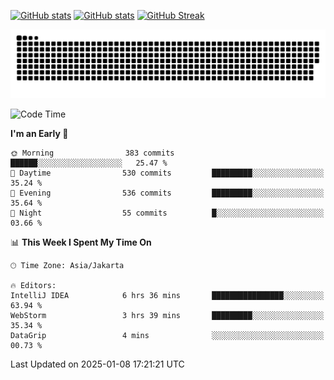 [![GitHub stats](https://github-readme-stats.vercel.app/api?username=aurelioklv&card_width=500&show_icons=true&rank_icon=github&theme=solarized-dark#gh-dark-mode-only)](https://github.com/anuraghazra/github-readme-stats#gh-dark-mode-only)
[![GitHub stats](https://github-readme-stats.vercel.app/api?username=aurelioklv&card_width=500&show_icons=true&rank_icon=github&theme=buefy#gh-light-mode-only)](https://github.com/anuraghazra/github-readme-stats#gh-light-mode-only)
[![GitHub Streak](https://streak-stats.demolab.com/?user=aurelioklv&card_width=336&theme=solarized-dark)](https://git.io/streak-stats)

<picture>
  <source media="(prefers-color-scheme: dark)" srcset="https://raw.githubusercontent.com/aurelioklv/aurelioklv/snake-output/github-contribution-grid-snake-dark.svg">
  <source media="(prefers-color-scheme: light)" srcset="https://raw.githubusercontent.com/aurelioklv/aurelioklv/snake-output/github-contribution-grid-snake.svg">
  <img alt="github contribution grid snake animation" src="https://raw.githubusercontent.com/aurelioklv/aurelioklv/snake-output/github-contribution-grid-snake.svg">
</picture>

<!--START_SECTION:waka-->
![Code Time](http://img.shields.io/badge/Code%20Time-948%20hrs%2049%20mins-blue)

**I'm an Early 🐤** 

```text
🌞 Morning                383 commits         ██████░░░░░░░░░░░░░░░░░░░   25.47 % 
🌆 Daytime                530 commits         █████████░░░░░░░░░░░░░░░░   35.24 % 
🌃 Evening                536 commits         █████████░░░░░░░░░░░░░░░░   35.64 % 
🌙 Night                  55 commits          █░░░░░░░░░░░░░░░░░░░░░░░░   03.66 % 
```


📊 **This Week I Spent My Time On** 

```text
🕑︎ Time Zone: Asia/Jakarta

🔥 Editors: 
IntelliJ IDEA            6 hrs 36 mins       ████████████████░░░░░░░░░   63.94 % 
WebStorm                 3 hrs 39 mins       █████████░░░░░░░░░░░░░░░░   35.34 % 
DataGrip                 4 mins              ░░░░░░░░░░░░░░░░░░░░░░░░░   00.73 % 
```


 Last Updated on 2025-01-08 17:21:21 UTC
<!--END_SECTION:waka-->
